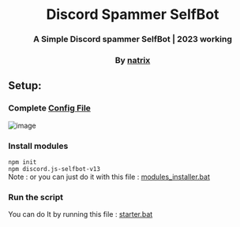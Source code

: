 <div align="center">
<h1>Discord Spammer SelfBot</h1>
<h3>A Simple Discord spammer SelfBot | 2023 working</h3>
<h3>By <a href="https://github.com/natrixdev">natrix</a></h3>
</div>

## Setup: 
### Complete [Config File](https://github.com/natrixdev/Discord-Spammer-SelfBot/blob/main/SelfBot/config.json)
![image](https://github.com/natrixdev/Discord-Spammer-SelfBot/assets/88579983/b335ee9c-091d-460c-8548-4fd4524b857c)

### Install modules 
```npm init```<br/>
```npm discord.js-selfbot-v13```<br/>
Note : or you can just do it with this file : [modules_installer.bat](https://github.com/natrixdev/Discord-Spammer-SelfBot/blob/main/SelfBot/modules_installer.bat)

### Run the script 
You can do It by running this file : [starter.bat](https://github.com/natrixdev/Discord-Spammer-SelfBot/blob/main/SelfBot/starter.bat)
